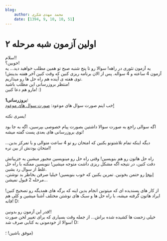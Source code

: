 ```yaml
---
blog:
    author: محمد مهدی شکری
    date: [1394, 9, 10, 10, 51]
---
```

# اولین آزمون شبه مرحله ۲

<div class="cnt">
سلام!!<div>خوبین؟!</div>
<div>یه آزمون تئوری در راهه! سوالا رو تا پنج شنبه صبح تو همین مطلب خواهید دید... یه آزمون 4 ساعته و 4 سواله. پس از الان برنامه ریزی کنین که وقت کنین آخر هفته بدینش! توی هفته ی آینده هم راه حل ها رو میذاریم.</div>
<div>منتظر بروزرسانی این مطلب باشید!</div>
<div>مارو هم دعا کنین! :)<br/><br/><b>بروزرسانی1:</b><br/>خب اینم صورت سوال های موعود: <a href="http://bayanbox.ir/info/2822684523277906826/theory-1" target="_blank">صورت سوال های موعود!</a><br/><br/>یسری نکته!<br/><br/>اگه سوالی راجع به صورت سوالا داشتین بصورت پیام خصوصی بپرسین، اگه به جا بود توی بروزرسانی های بعدی پست گفته میشه!<br/><br/>دیگه اینکه تمام تلاشتونو بکنین که امتحان رو تو 4 ساعت متوالی و با تمرکز بدین... امتحان بودنش از بین نره!<br/><br/>راه حل هاتون رو هم بنویسین! وقتی راه حل رو مینویسین مجبور میشین به جزییاتش دقت کنین، در نتیجه اگه مشکل ریزی داشت متوجه میشین! ننویسین ممکنه با راه حل غلط از سوال رد بشین. <br/><a href="http://opedia.ir/%D8%A2%D9%85%D9%88%D8%B2%D8%B4/%D8%A2%D9%85%D8%A7%D8%AF%D9%87%E2%80%8C%D8%B3%D8%A7%D8%B2%DB%8C_%D8%A8%D8%B1%D8%A7%DB%8C_%D8%A7%D9%84%D9%85%D9%BE%DB%8C%D8%A7%D8%AF/%D8%B1%D9%88%D8%B4_%D9%86%D9%88%D8%B4%D8%AA%D9%86_%D8%A7%D8%AB%D8%A8%D8%A7%D8%AA">اینجا</a> رو حتمن بخونین. تمرین بکنین که خوب بنویسین! خیلیا صرفن بخاطر بد نوشتن، مرحله 2 قبول نمیشن...<br/><br/>از کار های پسندیده ای که میتونین انجام بدین اینه که برگه های همدیگه رو تصحیح کنین! ایراد هاتون گرفته میشه، با راه حل ها و سبک های نوشتن مختلف آشنا میشین و کلی هم فانه! D:<br/><br/>قدر این آزمون رو بدونین!!</div>
<div>خیلی زحمت ها کشیده شده براش... از جمله وقت بسیاری که برای تغییر لحن صورت سوالا از خودمونی به کتابی صرف شد! D:</div>
<div><br/></div>
<div>موفق باشین! ؛)<br/>
</div>
</div>
